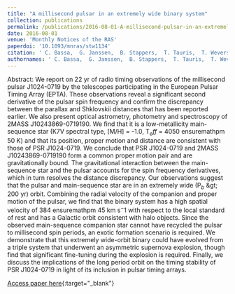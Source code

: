 ```yaml
---
title: "A millisecond pulsar in an extremely wide binary system"
collection: publications
permalink: /publications/2016-08-01-A-millisecond-pulsar-in-an-extremely-wide-binary-system
date: 2016-08-01
venue: 'Monthly Notices of the RAS'
paperdoi: '10.1093/mnras/stw1134'
citation: ' C. Bassa,  G. Janssen,  B. Stappers,  T. Tauris,  T. Wevers,  P. Jonker,  L. Lentati,  J. Verbiest,  G. Desvignes,  E. Graikou,  L. Guillemot,  P. Freire,  P. Lazarus,  R. Caballero,  D. Champion,  I. Cognard,  A. Jessner,  C. Jordan,  R. Karuppusamy,  M. Kramer,  K. Lazaridis,  K. Lee,  K. Liu,  A. Lyne,  J. McKee,  S. Os&lstrok;owski,  D. Perrodin,  S. Sanidas,  <b>G. Shaifullah,</b>  R. Smits,  G. Theureau,  C. Tiburzi,  W. Zhu, &quot;A millisecond pulsar in an extremely wide binary system.&quot; Monthly Notices of the RAS, 2016.'
authornames: ' C. Bassa,  G. Janssen,  B. Stappers,  T. Tauris,  T. Wevers,  P. Jonker,  L. Lentati,  J. Verbiest,  G. Desvignes,  E. Graikou,  L. Guillemot,  P. Freire,  P. Lazarus,  R. Caballero,  D. Champion,  I. Cognard,  A. Jessner,  C. Jordan,  R. Karuppusamy,  M. Kramer,  K. Lazaridis,  K. Lee,  K. Liu,  A. Lyne,  J. McKee,  S. Os&lstrok;owski,  D. Perrodin,  S. Sanidas,  <b>G. Shaifullah,</b>  R. Smits,  G. Theureau,  C. Tiburzi,  W. Zhu, '
---
```

Abstract:
 We report on 22 yr of radio timing observations of the millisecond pulsar J1024-0719 by the telescopes participating in the European Pulsar Timing Array (EPTA). These observations reveal a significant second derivative of the pulsar spin frequency and confirm the discrepancy between the parallax and Shklovskii distances that has been reported earlier. We also present optical astrometry, photometry and spectroscopy of 2MASS J10243869-0719190. We find that it is a low-metallicity main- sequence star (K7V spectral type, [M/H] = -1.0, T$_eff$ = 4050 ensuremathpm 50 K) and that its position, proper motion and distance are consistent with those of PSR J1024-0719. We conclude that PSR J1024-0719 and 2MASS J10243869-0719190 form a common proper motion pair and are gravitationally bound. The gravitational interaction between the main-sequence star and the pulsar accounts for the spin frequency derivatives, which in turn resolves the distance discrepancy. Our observations suggest that the pulsar and main-sequence star are in an extremely wide (P$_b$ &amp;gt; 200 yr) orbit. Combining the radial velocity of the companion and proper motion of the pulsar, we find that the binary system has a high spatial velocity of 384 ensuremathpm 45 km s$^-1$ with respect to the local standard of rest and has a Galactic orbit consistent with halo objects. Since the observed main-sequence companion star cannot have recycled the pulsar to millisecond spin periods, an exotic formation scenario is required. We demonstrate that this extremely wide-orbit binary could have evolved from a triple system that underwent an asymmetric supernova explosion, though find that significant fine-tuning during the explosion is required. Finally, we discuss the implications of the long period orbit on the timing stability of PSR J1024-0719 in light of its inclusion in pulsar timing arrays.

[Access paper here](https:/doi.org/10.1093/mnras/stw1134){:target="_blank"}
